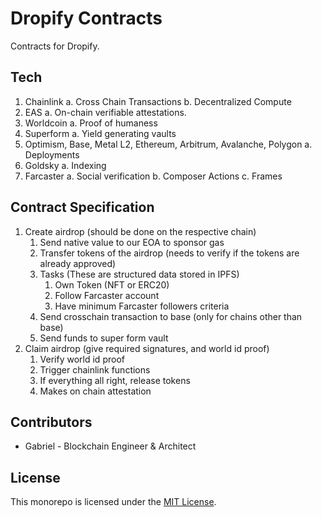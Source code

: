 # Dropify Contracts

Contracts for Dropify.

## Tech

1. Chainlink
    a. Cross Chain Transactions
    b. Decentralized Compute
2. EAS
    a. On-chain verifiable attestations.
3. Worldcoin
    a. Proof of humaness
4. Superform
    a. Yield generating vaults
5. Optimism, Base, Metal L2, Ethereum, Arbitrum, Avalanche, Polygon
    a. Deployments
6. Goldsky
    a. Indexing
7. Farcaster
    a. Social verification
    b. Composer Actions
    c. Frames

## Contract Specification

1. Create airdrop (should be done on the respective chain)
    1. Send native value to our EOA to sponsor gas
    2. Transfer tokens of the airdrop (needs to verify if the tokens are already approved)
    3. Tasks (These are structured data stored in IPFS)
        1. Own Token (NFT or ERC20)
        2. Follow Farcaster account
        3. Have minimum Farcaster followers criteria
    4. Send crosschain transaction to base (only for chains other than base)
    5. Send funds to super form vault
2. Claim airdrop (give required signatures, and world id proof)
    1. Verify world id proof
    2. Trigger chainlink functions
    3. If everything all right, release tokens
    4. Makes on chain attestation

## Contributors

- Gabriel - Blockchain Engineer & Architect

## License

This monorepo is licensed under the [MIT License](LICENSE).
